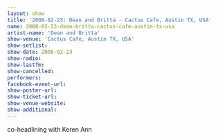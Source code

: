 ```yaml
---
layout: show
title: '2008-02-23: Dean and Britta - Cactus Cafe, Austin TX, USA'
name: 2008-02-23-dean-britta-cactus-cafe-austin-tx-usa
artist-name: 'Dean and Britta'
show-venue: 'Cactus Cafe, Austin TX, USA'
show-setlist: 
show-date: 2008-02-23
show-radio: 
show-lastfm: 
show-cancelled: 
performers: 
facebook-event-url: 
show-poster-url: 
show-ticket-url: 
show-venue-website: 
show-additional: 
---
```


co-headlining with Keren Ann